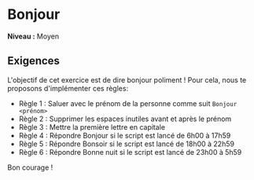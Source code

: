 # Bonjour

**Niveau :** Moyen

## Exigences

L'objectif de cet exercice est de dire bonjour poliment !
Pour cela, nous te proposons d'implémenter ces règles:

- Règle 1 : Saluer avec le prénom de la personne comme suit `Bonjour <prénom>`
- Règle 2 : Supprimer les espaces inutiles avant et après le prénom
- Règle 3 : Mettre la première lettre en capitale
- Règle 4 : Répondre Bonjour si le script est lancé de 6h00 à 17h59
- Règle 5 : Répondre Bonsoir si le script est lancé de 18h00 à 22h59
- Règle 6 : Répondre Bonne nuit si le script est lancé de 23h00 à 5h59

Bon courage !